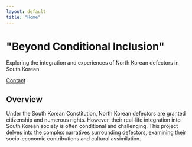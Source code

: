 ```yaml
---
layout: default
title: "Home"
---
```


<div class="hero bg-primary text-white text-center py-5">
  <div class="container">
    <h1 class="display-4">"Beyond Conditional Inclusion"</h1>
    <p class="lead">Exploring the integration and experiences of North Korean defectors in South Korean</p>
    <a href="mailto:yoond@lafayette.edu" class="btn btn-custom mt-4 mb-2">Contact</a>
  </div>
</div>

<div class="content-section bg-light">
  <div class="container">
    <h2>Overview</h2>
    <p>
      Under the South Korean Constitution, North Korean defectors are granted citizenship and numerous rights. However, their real-life integration into South Korean society is often conditional and challenging. This project delves into the complex narratives surrounding defectors, examining their socio-economic contributions and cultural assimilation.
    </p>
  </div>
</div>
